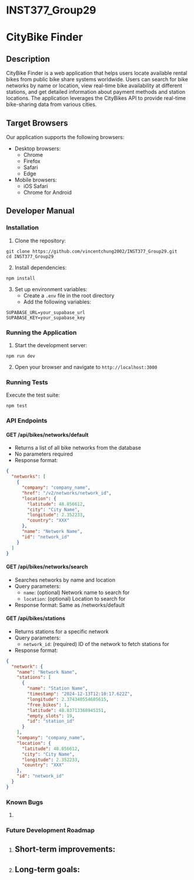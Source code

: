 # INST377_Group29

# CityBike Finder

## Description
CityBike Finder is a web application that helps users locate available rental bikes from public bike share systems worldwide. Users can search for bike networks by name or location, view real-time bike availability at different stations, and get detailed information about payment methods and station locations. The application leverages the CityBikes API to provide real-time bike-sharing data from various cities.

## Target Browsers
Our application supports the following browsers:
- Desktop browsers:
  - Chrome 
  - Firefox 
  - Safari 
  - Edge 
- Mobile browsers:
  - iOS Safari 
  - Chrome for Android

## Developer Manual

### Installation
1. Clone the repository:
```
git clone https://github.com/vincentchung2002/INST377_Group29.git
cd INST377_Group29
```

2. Install dependencies:
```
npm install
```

3. Set up environment variables:
   - Create a `.env` file in the root directory
   - Add the following variables:
```
SUPABASE_URL=your_supabase_url
SUPABASE_KEY=your_supabase_key
```

### Running the Application
1. Start the development server:
```
npm run dev
```
2. Open your browser and navigate to `http://localhost:3000`

### Running Tests
Execute the test suite:
```
npm test
```

### API Endpoints

#### GET /api/bikes/networks/default
- Returns a list of all bike networks from the database
- No parameters required
- Response format:
```json
{
  "networks": [
    {
      "company": "company_name",
      "href": "/v2/networks/network_id",
      "location": {
        "latitude": 48.856612,
        "city": "City Name",
        "longitude": 2.352233,
        "country": "XXX"
      },
      "name": "Network Name",
      "id": "network_id"
    }
  ]
}
```

#### GET /api/bikes/networks/search
- Searches networks by name and location
- Query parameters:
  - `name`: (optional) Network name to search for
  - `location`: (optional) Location to search for
- Response format: Same as /networks/default

#### GET /api/bikes/stations
- Returns stations for a specific network
- Query parameters:
  - `network_id`: (required) ID of the network to fetch stations for
- Response format:
```json
{
  "network": {
    "name": "Network Name",
    "stations": [
      {
        "name": "Station Name",
        "timestamp": "2024-12-13T12:10:17.622Z",
        "longitude": 2.374340554605615,
        "free_bikes": 1,
        "latitude": 48.83713368945151,
        "empty_slots": 19,
        "id": "station_id"
      }
    ],
    "company": "company_name",
    "location": {
      "latitude": 48.856612,
      "city": "City Name",
      "longitude": 2.352233,
      "country": "XXX"
    },
    "id": "network_id"
  }
}
```

### Known Bugs
1. 

### Future Development Roadmap
1. Short-term improvements:
   - 

2. Long-term goals:
   - 
